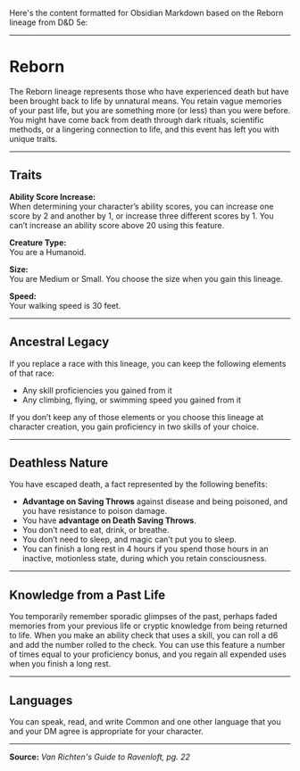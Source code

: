 Here's the content formatted for Obsidian Markdown based on the Reborn lineage from D&D 5e:

---

# Reborn

The Reborn lineage represents those who have experienced death but have been brought back to life by unnatural means. You retain vague memories of your past life, but you are something more (or less) than you were before. You might have come back from death through dark rituals, scientific methods, or a lingering connection to life, and this event has left you with unique traits.

---

## Traits

**Ability Score Increase:**  
When determining your character’s ability scores, you can increase one score by 2 and another by 1, or increase three different scores by 1. You can’t increase an ability score above 20 using this feature.

**Creature Type:**  
You are a Humanoid.

**Size:**  
You are Medium or Small. You choose the size when you gain this lineage.

**Speed:**  
Your walking speed is 30 feet.

---

## Ancestral Legacy

If you replace a race with this lineage, you can keep the following elements of that race:
- Any skill proficiencies you gained from it
- Any climbing, flying, or swimming speed you gained from it

If you don’t keep any of those elements or you choose this lineage at character creation, you gain proficiency in two skills of your choice.

---

## Deathless Nature

You have escaped death, a fact represented by the following benefits:
- **Advantage on Saving Throws** against disease and being poisoned, and you have resistance to poison damage.
- You have **advantage on Death Saving Throws**.
- You don’t need to eat, drink, or breathe.
- You don’t need to sleep, and magic can’t put you to sleep.
- You can finish a long rest in 4 hours if you spend those hours in an inactive, motionless state, during which you retain consciousness.

---

## Knowledge from a Past Life

You temporarily remember sporadic glimpses of the past, perhaps faded memories from your previous life or cryptic knowledge from being returned to life. When you make an ability check that uses a skill, you can roll a d6 and add the number rolled to the check. You can use this feature a number of times equal to your proficiency bonus, and you regain all expended uses when you finish a long rest.

---

## Languages

You can speak, read, and write Common and one other language that you and your DM agree is appropriate for your character.

---

**Source:** *Van Richten's Guide to Ravenloft, pg. 22*